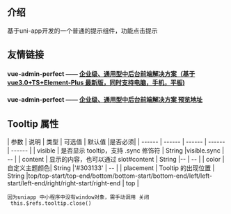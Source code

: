 ## 介绍
基于uni-app开发的一个普通的提示组件，功能点击提示


## 友情链接
#### vue-admin-perfect —— [企业级、通用型中后台前端解决方案（基于vue3.0+TS+Element-Plus  最新版，同时支持电脑，手机，平板)](https://github.com/zouzhibin/vue-admin-perfect)
#### vue-admin-perfect —— [企业级、通用型中后台前端解决方案 预览地址](http://182.61.5.190:8889/#/table/complex)

## Tooltip 属性
| 参数 | 说明 | 类型 | 可选值 | 默认值 |是否必须|
| ------ | ------ | ------ | ------ | ------ |
| visible | 是否显示 tooltip，支持 .sync 修饰符 | String |visible.sync | -- |
| content | 显示的内容，也可以通过 slot#content | String |-- | -- |
| color | 自定义主题颜色| String |'#303133' | -- |
| placement | Tooltip 的出现位置 | String |top/top-start/top-end/bottom/bottom-start/bottom-end/left/left-start/left-end/right/right-start/right-end | top |


```
因为uniapp 中小程序中没有window对象，需手动调用 关闭
 this.$refs.tooltip.close()

```